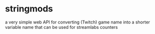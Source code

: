 # stringmods
a very simple web API for converting (Twitch) game name into a shorter variable name that can be used for streamlabs counters
